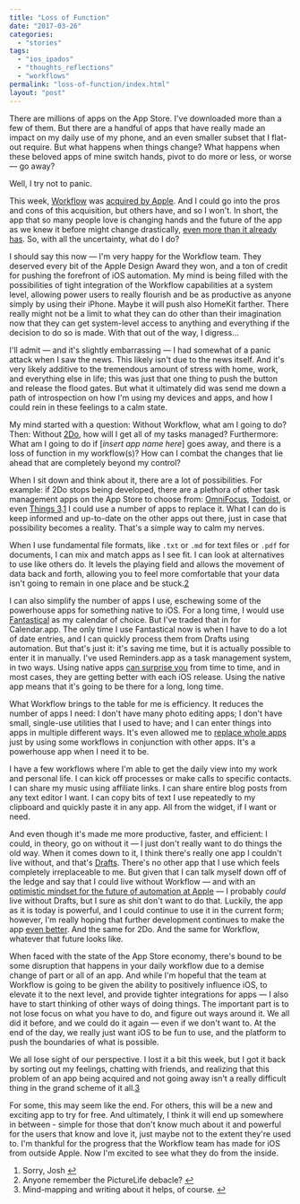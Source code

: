 ```yaml
---
title: "Loss of Function"
date: "2017-03-26"
categories: 
  - "stories"
tags: 
  - "ios_ipados"
  - "thoughts_reflections"
  - "workflows"
permalink: "loss-of-function/index.html"
layout: "post"
---
```


There are millions of apps on the App Store. I've downloaded more than a few of them. But there are a handful of apps that have really made an impact on my daily use of my phone, and an even smaller subset that I flat-out require. But what happens when things change? What happens when these beloved apps of mine switch hands, pivot to do more or less, or worse — go away?

Well, I try not to panic.

This week, [Workflow](https://geo.itunes.apple.com/us/app/workflow-powerful-automation-made-simple/id915249334?mt=8&uo=4&at=1001l4VZ "Workflow for iOS") was [acquired by Apple](https://techcrunch.com/2017/03/22/apple-has-acquired-workflow-a-powerful-automation-tool-for-ipad-and-iphone/ "TechCrunch.com"). And I could go into the pros and cons of this acquisition, but others have, and so I won't. In short, the app that so many people love is changing hands and the future of the app as we knew it before might change drastically, [even more than it already has](https://twitter.com/trevormkay/status/844722990432436225). So, with all the uncertainty, what do I do?

I should say this now — I'm very happy for the Workflow team. They deserved every bit of the Apple Design Award they won, and a ton of credit for pushing the forefront of iOS automation. My mind is being filled with the possibilities of tight integration of the Workflow capabilities at a system level, allowing power users to really flourish and be as productive as anyone simply by using their iPhone. Maybe it will push also HomeKit farther. There really might not be a limit to what they can do other than their imagination now that they can get system-level access to anything and everything if the decision to do so is made. With that out of the way, I digress…

I'll admit — and it's slightly embarrassing — I had somewhat of a panic attack when I saw the news. This likely isn't due to the news itself. And it's very likely additive to the tremendous amount of stress with home, work, and everything else in life; this was just that one thing to push the button and release the flood gates. But what it ultimately did was send me down a path of introspection on how I'm using my devices and apps, and how I could rein in these feelings to a calm state.

My mind started with a question: Without Workflow, what am I going to do? Then: Without [2Do](https://geo.itunes.apple.com/us/app/2do-reminders-personal-planner/id303656546?mt=8&uo=4&at=1001l4VZ "2Do for iOS"), how will I get all of my tasks managed? Furthermore: What am I going to do if \[_insert app name here_\] goes away, and there is a loss of function in my workflow(s)? How can I combat the changes that lie ahead that are completely beyond my control?

When I sit down and think about it, there are a lot of possibilities. For example: if 2Do stops being developed, there are a plethora of other task management apps on the App Store to choose from: [OmniFocus](https://geo.itunes.apple.com/us/app/omnifocus-2/id904071710?mt=8&uo=4&at=1001l4VZ "OmniFocus for iOS"), [Todoist](https://geo.itunes.apple.com/us/app/todoist-todo-list-for-organizing-work-and-errands/id572688855?mt=8&uo=4&at=1001l4VZ "Todoist for iOS"), or even [Things 3](https://geo.itunes.apple.com/us/app/things/id284971781?mt=8&uo=4&at=1001l4VZ "Things").[1](#fn1) I could use a number of apps to replace it. What I can do is keep informed and up-to-date on the other apps out there, just in case that possibility becomes a reality. That's a simple way to calm my nerves.

When I use fundamental file formats, like `.txt` or `.md` for text files or `.pdf` for documents, I can mix and match apps as I see fit. I can look at alternatives to use like others do. It levels the playing field and allows the movement of data back and forth, allowing you to feel more comfortable that your data isn't going to remain in one place and be stuck.[2](#fn2)

I can also simplify the number of apps I use, eschewing some of the powerhouse apps for something native to iOS. For a long time, I would use [Fantastical](https://geo.itunes.apple.com/us/app/fantastical-2-for-iphone-calendar-and-reminders/id718043190?mt=8&uo=4&at=1001l4VZ "Fantastical for iPhone") as my calendar of choice. But I've traded that in for Calendar.app. The only time I use Fantastical now is when I have to do a lot of date entries, and I can quickly process them from Drafts using automation. But that's just it: it's saving me time, but it is actually possible to enter it in manually. I've used Reminders.app as a task management system, in two ways. Using native apps [can surprise you](http://sethclifford.me/2015/06/bravely-default/ "Bravely Default - Greetings from the Grid") from time to time, and in most cases, they are getting better with each iOS release. Using the native app means that it's going to be there for a long, long time.

What Workflow brings to the table for me is efficiency. It reduces the number of apps I need: I don't have many photo editing apps; I don't have small, single-use utilities that I used to have; and I can enter things into apps in multiple different ways. It's even allowed me to [replace whole apps](https://www.nahumck.me/rolling-your-own/ "Rolling Your Own - nahumck.me") just by using some workflows in conjunction with other apps. It's a powerhouse app when I need it to be.

I have a few workflows where I'm able to get the daily view into my work and personal life. I can kick off processes or make calls to specific contacts. I can share my music using affiliate links. I can share entire blog posts from any text editor I want. I can copy bits of text I use repeatedly to my clipboard and quickly paste it in any app. All from the widget, if I want or need.

And even though it's made me more productive, faster, and efficient: I could, in theory, go on without it — I just don't really want to do things the old way. When it comes down to it, I think there's really one app I couldn't live without, and that's [Drafts](https://geo.itunes.apple.com/us/app/drafts-quickly-capture-notes-share-anywhere/id905337691?mt=8&uo=4&at=1001l4VZ "Drafts for iOS"). There's no other app that I use which feels completely irreplaceable to me. But given that I can talk myself down off of the ledge and say that I could live without Workflow — and with an [optimistic mindset for the future of automation at Apple](https://brooksreview.net/2017/03/apples-new-workflow/ "Apple's New Workflow - The Brooks Review") — I probably _could_ live without Drafts, but I sure as shit don't want to do that. Luckily, the app as it is today is powerful, and I could continue to use it in the current form; however, I'm really hoping that further development continues to make the app [even better](https://www.nahumck.me/drafts-5-0-a-wish-list/ "Drafts 5.0: A Wish List"). And the same for 2Do. And the same for Workflow, whatever that future looks like.

When faced with the state of the App Store economy, there's bound to be some disruption that happens in your daily workflow due to a demise change of part or all of an app. And while I'm hopeful that the team at Workflow is going to be given the ability to positively influence iOS, to elevate it to the next level, and provide tighter integrations for apps — I also have to start thinking of other ways of doing things. The important part is to not lose focus on what you have to do, and figure out ways around it. We all did it before, and we could do it again — even if we don't want to. At the end of the day, we really just want iOS to be fun to use, and the platform to push the boundaries of what is possible.

We all lose sight of our perspective. I lost it a bit this week, but I got it back by sorting out my feelings, chatting with friends, and realizing that this problem of an app being acquired and not going away isn't a really difficult thing in the grand scheme of it all.[3](#fn3)

For some, this may seem like the end. For others, this will be a new and exciting app to try for free. And ultimately, I think it will end up somewhere in between - simple for those that don't know much about it and powerful for the users that know and love it, just maybe not to the extent they're used to. I'm thankful for the progress that the Workflow team has made for iOS from outside Apple. Now I'm excited to see what they do from the inside.

1. Sorry, Josh [↩](#ffn1)
2. Anyone remember the PictureLife debacle? [↩](#ffn2)
3. Mind-mapping and writing about it helps, of course. [↩](#ffn3)
